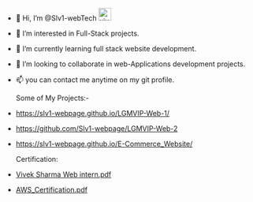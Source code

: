 
- 👋 Hi, I’m @Slv1-webTech <span class="inline-flex">
                    <a href="https://dev.to/viveksh76483611">
                      <img
                        src="https://d2fltix0v2e0sb.cloudfront.net/dev-badge.svg"
                        alt="vivek sharma's DEV Profile"
                        height="26"
                        width="26"
                      />
                    </a> 
- 👀 I’m interested in Full-Stack projects.
- 🌱 I’m currently learning full stack website development.
- 💞️ I’m looking to collaborate in  web-Applications development projects.
- 📫 you can contact me anytime on my git profile.

  Some of My Projects:-
-  https://slv1-webpage.github.io/LGMVIP-Web-1/
- https://github.com/Slv1-webpage/LGMVIP-Web-2
- https://slv1-webpage.github.io/E-Commerce_Website/
  
  Certification:
  
-  [Vivek Sharma Web intern.pdf](https://github.com/Slv1-webpage/Slv1-webpage/files/7962988/Vivek.Sharma.Web.intern.pdf)
<!---
Slv1-webpage/Slv1-webpage is a ✨ special ✨ repository because its `README.md` (this file) appears on your GitHub profile.
You can click the Preview link to take a look at your changes.
--->
- [AWS_Certification.pdf](https://github.com/Slv1-webpage/Slv1-webpage/files/8145947/AWS_Academy_Graduate___AWS_Academy_Cloud_Foundations_Badge20220226-53-9s2hsb.pdf)
